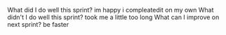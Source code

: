 What did I do well this sprint? im happy i compleatedit on my own
 What didn't I do well this sprint? took me a little too long 
 What can I improve on next sprint? be faster